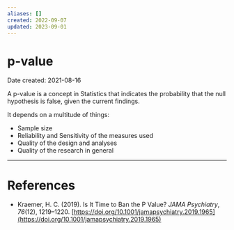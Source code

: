 ```yaml
---
aliases: []
created: 2022-09-07
updated: 2023-09-01
---
```


# p-value
Date created: 2021-08-16

A p-value is a concept in Statistics that indicates the probability that the null hypothesis is false, given the current findings.

It depends on a multitude of things:
- Sample size
- Reliability and Sensitivity of the measures used
- Quality of the design and analyses
- Quality of the research in general

---
# References
* Kraemer, H. C. (2019). Is It Time to Ban the P Value? _JAMA Psychiatry_, _76_(12), 1219–1220. [https://doi.org/10.1001/jamapsychiatry.2019.1965](https://doi.org/10.1001/jamapsychiatry.2019.1965)